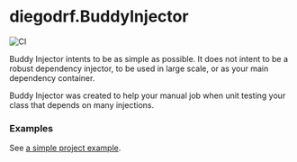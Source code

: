 # diegodrf.BuddyInjector
![CI](https://github.com/diegodrf/diegodrf.BuddyInjector/actions/workflows/dotnet.yml/badge.svg?branch=main)

Buddy Injector intents to be as simple as possible. It does not intent to be a robust dependency injector, to be used in
large scale, or as your main dependency container.

Buddy Injector was created to help your manual job when unit testing your class that depends on many injections.

### Examples
See [a simple project example](diegodrf.BuddyInjector.ExampleProject).